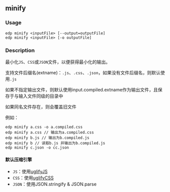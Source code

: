 minify
---------

### Usage

    edp minify <inputFile> [--output=outputFile]
    edp minify <inputFile> [-o outputFile]


### Description

最小化`JS`、`CSS`或`JSON`文件，以便获得最小化的输出。

支持文件后缀名(extname)：`.js`、`.css`、`.json`，如果没有文件后缀名，则默认使用`.js`

如果不指定输出文件，则默认使用input.compiled.extname作为输出文件，且保存于与输入文件同级的目录中

如果同名文件存在，则会覆盖旧文件

例如：
    
    edp minify a.css -o a.compiled.css
    edp minify a.css // 输出为a.compiled.css
    edp minify b.js // 输出为b.compiled.js
    edp minify b // 读取b.js 并输出为b.compiled.js
    edp minify c.json -o cc.json


#### 默认压缩引擎
+ `JS`：使用[uglifyJS](https://github.com/mishoo/UglifyJS)
+ `CSS`：使用[uglifyCSS](https://github.com/fmarcia/UglifyCSS)
+ `JSON`：使用JSON.stringify & JSON.parse
